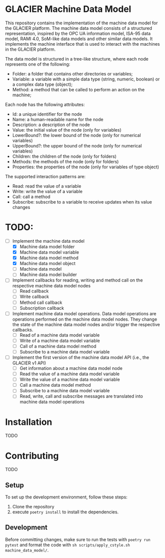 # GLACIER Machine Data Model

This repository contains the implementation of the machine data model for the GLACIER platform.
The machine data model consists of a structured representation, inspired by
the OPC UA information model, ISA-95 data model, RAMI 4.0, SoM-like data
models and other similar data models.
It implements the machine interface that is used to interact with the
machines in the GLACIER platform.

The data model is structured in a tree-like structure, where each node
represents one of the following:
- Folder: a folder that contains other directories or variables;
- Variable: a variable with a simple data type (string, numeric, boolean) or a
complex data type (object);
- Method: a method that can be called to perform an action on the machine;

Each node has the following attributes:
- Id: a unique identifier for the node
- Name: a human-readable name for the node
- Description: a description of the node
- Value: the initial value of the node (only for variables)
- LowerBound?: the lower bound of the node (only for numerical variables)
- UpperBound?: the upper bound of the node (only for numerical variables)
- Children: the children of the node (only for folders)
- Methods: the methods of the node (only for folders)
- Properties: the properties of the node (only for variables of type object)

The supported interaction patterns are:
- Read: read the value of a variable
- Write: write the value of a variable
- Call: call a method
- Subscribe: subscribe to a variable to receive updates when its value changes

# TODO:
- [ ] Implement the machine data model
  - [x] Machine data model folder
  - [x] Machine data model variable
  - [x] Machine data model method
  - [x] Machine data model object
  - [ ] Machine data model
  - [ ] Machine data model builder
- [ ] Implement callbacks for reading, writing and method call on the respective
  machine data model nodes
  - [ ] Read callback
  - [ ] Write callback
  - [ ] Method call callback
  - [ ] Subscription callback
- [ ] Implement machine data model operations. Data model operations are
  operations performed on the machine data model nodes. They change the state
  of the machine data model nodes and/or trigger the respective callbacks.
  - [ ] Read of a machine data model variable
  - [ ] Write of a machine data model variable
  - [ ] Call of a machine data model method
  - [ ] Subscribe to a machine data model variable
- [ ] Implement the first version of the machine data model API (i.e., the
GLACIER v1 API)
  - [ ] Get information about a machine data model node
  - [ ] Read the value of a machine data model variable
  - [ ] Write the value of a machine data model variable
  - [ ] Call a machine data model method
  - [ ] Subscribe to a machine data model variable
  - [ ] Read, write, call and subscribe messages are translated into machine
    data model operations

# Installation

TODO

# Contributing

TODO

## Setup

To set up the development environment, follow these steps:

1. Clone the repository
2. execute `poetry install` to install the dependencies.

## Development

Before committing changes, make sure to run the tests with `poetry run pytest`
and format the code with `sh scripts/apply_cstyle.sh machine_data_model/`.
